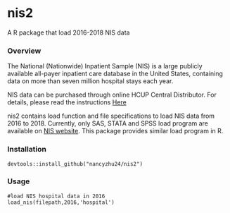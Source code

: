 # nis2
A R package that load 2016-2018 NIS data 

### Overview
The National (Nationwide) Inpatient Sample (NIS) is a large publicly available all-payer inpatient care database in the United States, containing data on more than seven million hospital stays each year.

NIS data can be purchased through online HCUP Central Distributor. For details, please read the instructions [Here](https://www.hcup-us.ahrq.gov/tech_assist/centdist.jsp)

nis2 contains load function and file specifications to load NIS data from 2016 to 2018. Currently, only SAS, STATA and SPSS load program are available on [NIS website](https://www.hcup-us.ahrq.gov/db/nation/nis/nisdbdocumentation.jsp). This package provides similar load program in R.

### Installation
```
devtools::install_github("nancyzhu24/nis2")
```

### Usage
```
#load NIS hospital data in 2016
load_nis(filepath,2016,'hospital')
```
